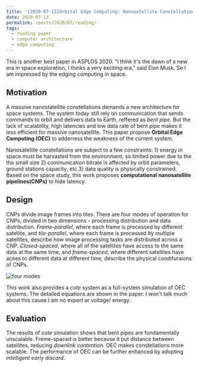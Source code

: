```yaml
---
title: '[2020-07-13]Orbital Edge Computing: Nanosatellite Constellations as a New Class of Computing System'
date: 2020-07-13
permalink: /posts/2020/07/reading/
tags:
  - reading paper
  - computer architecture
  - edge computing
---
```



This is another best paper in ASPLOS 2020. "I think it's the dawn of a new era in space exploration, I thinks a very exciting era," said Elon Musk. So I am impressed by the edging computing in space.

## Motivation

A massive nanostatellite constellations demands a new architecture for space systems. The system today still rely on communication that sends commands to orbit and delivers data to Earth, reffered as *bent pipe*. But the lack of scalability, high latencies and low data rate of bent pipe makes it less efficient for massive nanosatellite. This paper propose **Orbital Edge Computing (OEC)** to adderress the weakness of the current system.

Nanosatellite constellations are subject to a few constraints: 1) energy in space must be harvasted from the environment, so limited power due to the the small size 2) communication bitrate is affected by orbit parameters, ground stations capacity, etc.3) data quality is physically constrained. Based on the space study, this work proposes **computational nanosatellite pipelines(CNPs)** to hide latency.

## Design

CNPs divide image frames into tiles. There are four modes of operation for CNPs, divided in two dimensions - processing distribution and data distribution. *Frame-parallel*, where each frame is processed by different satellite, and *tile-parallel*, where each frame is processed by multiple satellites, describe how image processing tasks are distributed across a CNP. *Closed-spaced*, where all of the satellites have access to the same data at the same time, and *frame-spaced*, where different satellites have acees to different data at different time, describe the physical condifuraions of CNPs. 

![four modes](../../../../images/OEC_modes.png)


This work also provides a *cote* system as a full-system simulation of OEC systems. The detailed equations are shown in the paper. I won't talk much about this cause I am no expert ar voltage/ energy.


## Evaluation

The results of *cote* simulation shows that bent pipes are fundamentally unscalable. Freme-spaced is better because it put distance between satellites, reducing *downlink contention*. OEC makes constellations more scalable. The performance of OEC can be further enhanced by adopting *intelligent early discard*.

